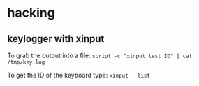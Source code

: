 
#  hacking


## keylogger with xinput

To grab the output into a file:
`script -c "xinput test ID" | cat /tmp/key.log`

To get the ID of the keyboard type:
`xinput --list`










